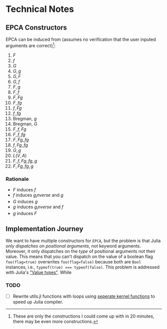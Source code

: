 # Technical Notes

## EPCA Constructors 

EPCA can be induced from (assumes no verification that the user inputed arguments are correct)[^1]:

1. $F$
2. $f$
3. $G$
4. $G, g$
5. $G, F$
6. $G, f$
7. $F, g$
8. $F, f$
9.  $F, Fg$
10. $F, fg$
11. $f, Fg$
12. $f, fg$
13. Bregman, $g$
14. Bregman, $G$
15. $F, f, Fg$
16. $F, f, fg$
17. $F, Fg, fg$
18. $f, Fg, fg$
19. $G, g$
20. $L(V, A)$
21. $F, f, Fg, fg, g$
22. $F, Fg, fg, g$

[^1]: These are only the constructions I could come up with in 20 minutes, there may be even more constructions.

### Rationale
* $F$ induces $f$
* $f$ induces $g_inverse$ and $g$
* $G$ induces $g$
* $g$ induces $g_inverse$ and $f$
* $g$ induces $F$

## Implementation Journey
We want to have multiple constructors for `EPCA`, but the problem is that Julia *only dispatches on positional arguments*, not keyword arguments. Moreover, it only dispatches on the *type* of positional arguments not their value. This means that you can't dispatch on the value of a boolean flag `foo(flag=true)` overwrites `foo(flag=false)` because both are `Bool` instances, i.e., `typeof(true) === typeof(false)`. This problem is addressed with Julia's ["Value types"](https://docs.julialang.org/en/v1/manual/types/#%22Value-types%22). While 


### TODO
- [ ] Rewrite utils.jl functions with loops using [seperate kernel functions](https://docs.julialang.org/en/v1/manual/performance-tips/#kernel-functions) to speed up Julia compiler.